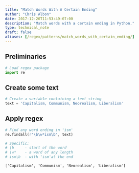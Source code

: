 ```yaml
---
title: "Match Words With A Certain Ending"
author: "Chris Albon"
date: 2017-12-20T11:53:49-07:00
description: "Match words with a certain ending in Python."
type: technical_note
draft: false
aliases: [/regex/patterns/match_words_with_certain_ending/]
---
```

## Preliminaries


```python
# Load regex package
import re
```

## Create some text


```python
# Create a variable containing a text string
text = 'Capitalism, Communism, Neorealism, Liberalism'
```

## Apply regex


```python
# Find any word ending in 'ism'
re.findall(r'\b\w*ism\b', text)

# Specific:
# \b     - start of the word
# \w*    - a word of any length
# ism\b  - with 'ism'at the end
```




    ['Capitalism', 'Communism', 'Neorealism', 'Liberalism']


